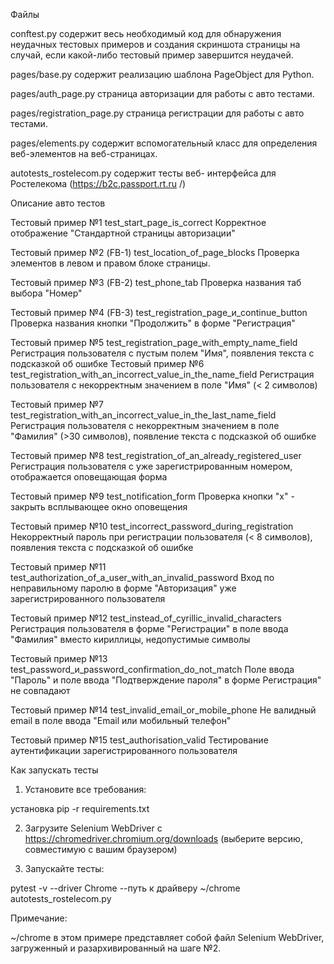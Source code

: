 Файлы

conftest.py содержит весь необходимый код для обнаружения неудачных тестовых примеров и создания скриншота страницы на случай, если какой-либо тестовый пример завершится неудачей.

pages/base.py содержит реализацию шаблона PageObject для Python.

pages/auth_page.py страница авторизации для работы с авто тестами.

pages/registration_page.py страница регистрации для работы с авто тестами.

pages/elements.py содержит вспомогательный класс для определения веб-элементов на веб-страницах.

autotests_rostelecom.py содержит тесты веб- интерфейса для Ростелекома (https://b2c.passport.rt.ru /)


Описание авто тестов

Тестовый пример №1
test_start_page_is_correct
Корректное отображение "Стандартной страницы авторизации"

Тестовый пример №2 (FB-1)
test_location_of_page_blocks
Проверка элементов в левом и правом блоке страницы. 

Тестовый пример №3 (FB-2)
test_phone_tab
Проверка названия таб выбора "Номер"  

Тестовый пример №4 (FB-3)
test_registration_page_и_continue_button
Проверка названия кнопки "Продолжить" в форме "Регистрация" 

Тестовый пример №5
test_registration_page_with_empty_name_field
Регистрация пользователя с пустым полем "Имя", появления текста с подсказкой об ошибке
Тестовый пример №6
test_registration_with_an_incorrect_value_in_the_name_field
Регистрация пользователя с некорректным значением в поле "Имя" (< 2 символов)

Тестовый пример №7
test_registration_with_an_incorrect_value_in_the_last_name_field
Регистрация пользователя с некорректным значением в поле "Фамилия" (>30 символов), появление текста с подсказкой об ошибке

Тестовый пример №8
test_registration_of_an_already_registered_user
Регистрация пользователя с уже зарегистрированным номером, отображается оповещающая форма

Тестовый пример №9
test_notification_form
Проверка кнопки "х" - закрыть всплывающее окно оповещения 

Тестовый пример №10
test_incorrect_password_during_registration
Некорректный пароль при регистрации пользователя (< 8 символов), появления текста с подсказкой об ошибке

Тестовый пример №11
test_authorization_of_a_user_with_an_invalid_password
Вход по неправильному паролю в форме "Авторизация" уже зарегистрированного пользователя

Тестовый пример №12
test_instead_of_cyrillic_invalid_characters
Регистрация пользователя в форме "Регистрации" в поле ввода "Фамилия" вместо кириллицы, недопустимые символы

Тестовый пример №13
test_password_и_password_confirmation_do_not_match
Поле ввода "Пароль" и поле ввода "Подтверждение пароля" в форме Регистрация" не совпадают

Тестовый пример №14
test_invalid_email_or_mobile_phone
Не валидный email в поле ввода "Email или мобильный телефон"

Тестовый пример №15
test_authorisation_valid
Тестирование аутентификации зарегистрированного пользователя


Как запускать тесты

1.	Установите все требования:

установка pip -r requirements.txt

2.	Загрузите Selenium WebDriver с https://chromedriver.chromium.org/downloads (выберите версию, совместимую с вашим браузером)

4.	Запускайте тесты:

pytest -v --driver Chrome --путь к драйверу ~/chrome autotests_rostelecom.py

Примечание:

~/chrome в этом примере представляет собой файл Selenium WebDriver, загруженный и разархивированный на шаге №2.

